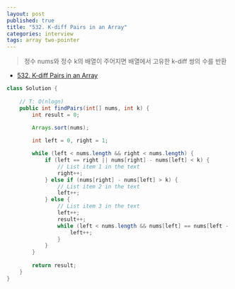 ```yaml
---
layout: post
published: true
title: "532. K-diff Pairs in an Array"
categories: interview
tags: array two-pointer
---
```


> 정수 nums와 정수 k의 배열이 주어지면 배열에서 고유한 k-diff 쌍의 수를 반환

- [532. K-diff Pairs in an Array](https://leetcode.com/problems/k-diff-pairs-in-an-array/)

```java
class Solution {
    
    // T: O(nlogn)
    public int findPairs(int[] nums, int k) {
        int result = 0;
        
        Arrays.sort(nums);

        int left = 0, right = 1;

        while (left < nums.length && right < nums.length) {
            if (left == right || nums[right] - nums[left] < k) {
                // List item 1 in the text
                right++;      
            } else if (nums[right] - nums[left] > k) {
                // List item 2 in the text
                left++;       
            } else {
                // List item 3 in the text
                left++;
                result++;
                while (left < nums.length && nums[left] == nums[left - 1]) {
                    left++;
                }
            }
        }
        
        return result;
    }
}
```
